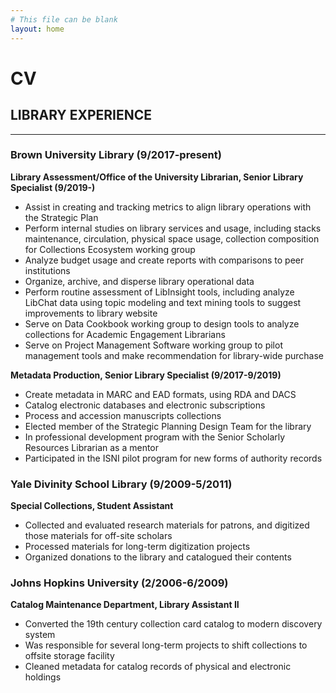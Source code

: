 ```yaml
---
# This file can be blank
layout: home
---
```

# CV

## LIBRARY EXPERIENCE  
---
### Brown University Library (9/2017-present)
**Library Assessment/Office of the University Librarian, Senior Library Specialist (9/2019-)**
- Assist in creating and tracking metrics to align library operations with the Strategic Plan 
- Perform internal studies on library services and usage, including stacks maintenance, circulation, physical space usage, collection composition for Collections Ecosystem working group
- Analyze budget usage and create reports with comparisons to peer institutions
- Organize, archive, and disperse library operational data
- Perform routine assessment of LibInsight tools, including analyze LibChat data using topic modeling and text mining tools to suggest improvements to library website 
- Serve on Data Cookbook working group to design tools to analyze collections for Academic Engagement Librarians 
- Serve on Project Management Software working group to pilot management tools and make recommendation for library-wide purchase 

**Metadata Production, Senior Library Specialist (9/2017-9/2019)**
- Create metadata in MARC and EAD formats, using RDA and DACS 
- Catalog electronic databases and electronic subscriptions 
- Process and accession manuscripts collections 
- Elected member of the Strategic Planning Design Team for the library 
- In professional development program with the Senior Scholarly Resources Librarian as a mentor 
- Participated in the ISNI pilot program for new forms of authority records 

### Yale Divinity School Library (9/2009-5/2011)
**Special Collections, Student Assistant**
- Collected and evaluated research materials for patrons, and digitized those materials for off-site scholars 
- Processed materials for long-term digitization projects 
- Organized donations to the library and catalogued their contents 

### Johns Hopkins University (2/2006-6/2009)
**Catalog Maintenance Department, Library Assistant II**
- Converted the 19th century collection card catalog to modern discovery system 
- Was responsible for several long-term projects to shift collections to offsite storage facility 
- Cleaned metadata for catalog records of physical and electronic holdings 

